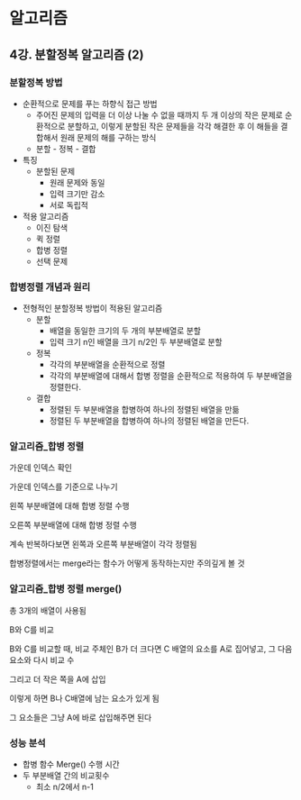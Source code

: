 # 알고리즘

## 4강. 분할정복 알고리즘 (2)

### 분할정복 방법

- 순환적으로 문제를 푸는 하향식 접근 방법
  - 주어진 문제의 입력을 더 이상 나눌 수 없을 때까지 두 개 이상의 작은 문제로 순환적으로 분할하고, 이렇게 분할된 작은 문제들을 각각 해결한 후 이 해들을 결합해서 원래 문제의 해를 구하는 방식
  - 분할 - 정복 - 결합
- 특징
  - 분할된 문제
    - 원래 문제와 동일
    - 입력 크기만 감소
    - 서로 독립적
- 적용 알고리즘
  - 이진 탐색
  - 퀵 정렬
  - 합병 정렬
  - 선택 문제

### 합병정렬 개념과 원리

- 전형적인 분할정복 방법이 적용된 알고리즘
  - 분할
    - 배열을 동일한 크기의 두 개의 부분배열로 분할
    - 입력 크기 n인 배열을 크기 n/2인 두 부분배열로 분할
  - 정복
    - 각각의 부분배열을 순환적으로 정렬
    - 각각의 부분배열에 대해서 합병 정렬을 순환적으로 적용하여 두 부분배열을 정렬한다. 
  - 결합
    - 정렬된 두 부분배열을 합병하여 하나의 정렬된 배열을 만듦
    - 정렬된 두 부분배열을 합병하여 하나의 정렬된 배열을 만든다.

### 알고리즘_합병 정렬

가운데 인덱스 확인

가운데 인덱스를 기준으로 나누기

왼쪽 부분배열에 대해 합병 정렬 수행

오른쪽 부분배열에 대해 합병 정렬 수행

계속 반복하다보면 왼쪽과 오른쪽 부분배열이 각각 정렬됨

합병정렬에서는 merge라는 함수가 어떻게 동작하는지만 주의깊게 볼 것

### 알고리즘_합병 정렬 merge()

총 3개의 배열이 사용됨

B와 C를 비교

B와 C를 비교할 때, 비교 주체인 B가 더 크다면 C 배열의 요소를 A로 집어넣고, 그 다음 요소와 다시 비교 수

그리고 더 작은 쪽을 A에 삽입

이렇게 하면 B나 C배열에 남는 요소가 있게 됨

그 요소들은 그냥 A에 바로 삽입해주면 된다

### 성능 분석

- 합병 함수 Merge() 수행 시간
- 두 부분배열 간의 비교횟수
  - 최소 n/2에서 n-1
